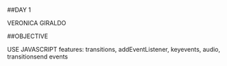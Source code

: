 ##DAY 1 

VERONICA GIRALDO 

##OBJECTIVE

USE JAVASCRIPT
features:
transitions, addEventListener, keyevents, audio, transitionsend events